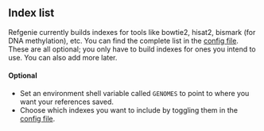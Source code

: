 ## Index list

Refgenie currently builds indexes for tools like bowtie2, hisat2, bismark (for DNA methylation), etc. You can find the complete list in the [config file](src/refgenie.yaml). These are all optional; you only have to build indexes for ones you intend to use. You can also add more later.




#### Optional

* Set an environment shell variable called `GENOMES` to point to where you want your references saved.
* Choose which indexes you want to include by toggling them in the [config file](src/refgenie.yaml).



